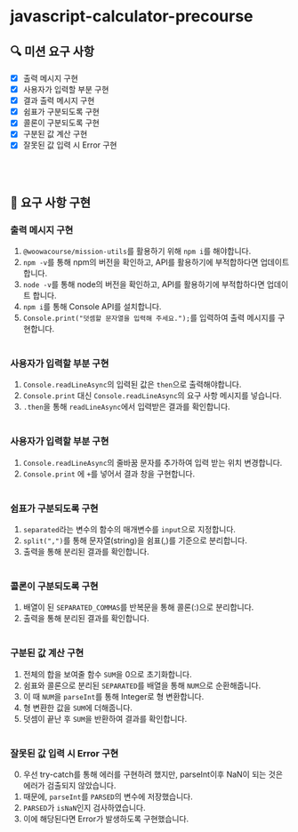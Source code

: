 # javascript-calculator-precourse

## 🔍 미션 요구 사항

- [x] 출력 메시지 구현
- [x] 사용자가 입력할 부분 구현
- [x] 결과 출력 메시지 구현
- [x] 쉼표가 구분되도록 구현
- [x] 콜론이 구분되도록 구현
- [x] 구분된 값 계산 구현
- [x] 잘못된 값 입력 시 Error 구현

<br><br>

## 🎈 요구 사항 구현

### 출력 메시지 구현

1. `@woowacourse/mission-utils`를 활용하기 위해 `npm i`를 해야합니다.
2. `npm -v`를 통해 npm의 버전을 확인하고, API를 활용하기에 부적합하다면 업데이트 합니다.
3. `node -v`를 통해 node의 버전을 확인하고, API를 활용하기에 부적합하다면 업데이트 합니다.
4. `npm i`를 통해 Console API를 설치합니다.
5. `Console.print("덧셈할 문자열을 입력해 주세요.");`를 입력하여 출력 메시지를 구현합니다.
   <br><br>

### 사용자가 입력할 부분 구현

1. `Console.readLineAsync`의 입력된 값은 `then`으로 출력해야합니다.
2. `Console.print` 대신 `Console.readLineAsync`의 요구 사항 메시지를 넣습니다.
3. `.then`을 통해 `readLineAsync`에서 입력받은 결과를 확인합니다.
   <br><br>

### 사용자가 입력할 부분 구현

1. `Console.readLineAsync`의 줄바꿈 문자를 추가하여 입력 받는 위치 변경합니다.
2. `Console.print` 에 `+`를 넣어서 결과 창을 구현합니다.
   <br><br>

### 쉼표가 구분되도록 구현

1. `separated`라는 변수의 함수의 매개변수를 `input`으로 지정합니다.
2. `split(",")`를 통해 문자열(string)을 쉼표(,)를 기준으로 분리합니다.
3. 출력을 통해 분리된 결과를 확인합니다.
   <br><br>

### 콜론이 구분되도록 구현

1. 배열이 된 `SEPARATED_COMMAS`를 반복문을 통해 콜론(:)으로 분리합니다.
2. 출력을 통해 분리된 결과를 확인합니다.
   <br><br>

### 구분된 값 계산 구현

1. 전체의 합을 보여줄 함수 `SUM`을 0으로 초기화합니다.
2. 쉼표와 콜론으로 분리된 `SEPARATED`를 배열을 통해 `NUM`으로 순환해줍니다.
3. 이 때 `NUM`을 `parseInt`를 통해 Integer로 형 변환합니다.
4. 형 변환한 값을 `SUM`에 더해줍니다.
5. 덧셈이 끝난 후 `SUM`을 반환하여 결과를 확인합니다.
   <br><br>

### 잘못된 값 입력 시 Error 구현

0. 우선 try-catch를 통해 에러를 구현하려 했지만, parseInt이후 NaN이 되는 것은 에러가 검출되지 않았습니다.
1. 때문에, `parseInt`를 `PARSED`의 변수에 저장했습니다.
2. `PARSED`가 `isNaN`인지 검사하였습니다.
3. 이에 해당된다면 Error가 발생하도록 구현했습니다.
   <br><br>
